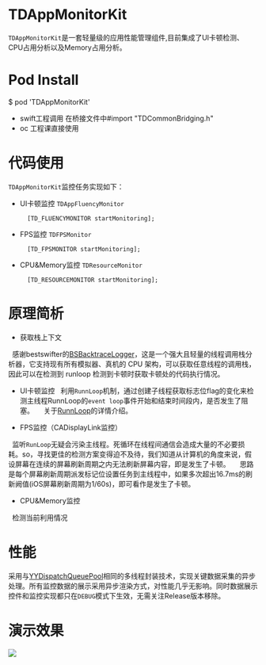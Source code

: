 **TDAppMonitorKit**
====
`TDAppMonitorKit`是一套轻量级的应用性能管理组件,目前集成了UI卡顿检测、CPU占用分析以及Memory占用分析。

**Pod Install**
====
$ pod 'TDAppMonitorKit'

- swift工程调用 在桥接文件中#import "TDCommonBridging.h"
- oc 工程课直接使用

**代码使用**
====
`TDAppMonitorKit`监控任务实现如下：

- UI卡顿监控 `TDAppFluencyMonitor` 

		[TD_FLUENCYMONITOR startMonitoring];
		
- FPS监控 `TDFPSMonitor` 

		[TD_FPSMONITOR startMonitoring];

- CPU&Memory监控 `TDResourceMonitor` 

		[TD_RESOURCEMONITOR startMonitoring];

**原理简析**
====
- 获取栈上下文

     感谢bestswifter的[BSBacktraceLogger](https://github.com/bestswifter/BSBacktraceLogger)，这是一个强大且轻量的线程调用栈分析器，它支持现有所有模拟器、真机的 CPU 架构，可以获取任意线程的调用栈，因此可以在检测到 runloop 检测到卡顿时获取卡顿处的代码执行情况。

- UI卡顿监控
  
     利用`RunnLoop`机制，通过创建子线程获取标志位flag的变化来检测主线程RunnLoop的`event loop`事件开始和结束时间段内，是否发生了阻塞。
  
     关于[RunnLoop](https://blog.ibireme.com/2015/05/18/runloop/)的详情介绍。 
 
- FPS监控（CADisplayLink监控）
  
     监听`RunLoop`无疑会污染主线程。死循环在线程间通信会造成大量的不必要损耗。so，寻找更佳的检测方案变得迫不及待，我们知道从计算机的角度来说，假设屏幕在连续的屏幕刷新周期之内无法刷新屏幕内容，即是发生了卡顿。
  
     思路是每个屏幕刷新周期派发标记位设置任务到主线程中，如果多次超出16.7ms的刷新阙值(iOS屏幕刷新周期为1/60s)，即可看作是发生了卡顿。
  
- CPU&Memory监控
    
     检测当前利用情况

**性能**
====
采用与[YYDispatchQueuePool](https://github.com/ibireme/YYDispatchQueuePool)相同的多线程封装技术，实现关键数据采集的异步处理。所有监控数据的展示采用异步渲染方式，对性能几乎无影响。同时数据展示控件和监控实现都只在`DEBUG`模式下生效，无需关注Release版本移除。

**演示效果**
====
![](http://upload-images.jianshu.io/upload_images/783864-3adef6f9d8cabc88.gif?imageMogr2/auto-orient/strip)
